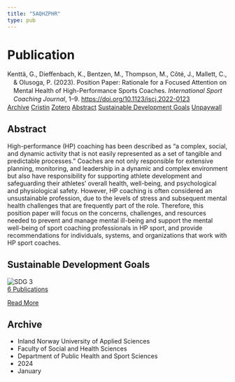 ```yaml
---
title: "5AQHZPHR"
type: pub
---
```

<h1>Publication</h1>
<article id="csl-bib-container-5AQHZPHR" class="csl-bib-container">
  <div class="csl-bib-body" style="line-height: 1.35; padding-left: 1em; text-indent:-1em;">
  <div class="csl-entry">Kentt&#xE4;, G., Dieffenbach, K., Bentzen, M., Thompson, M., C&#xF4;t&#xE9;, J., Mallett, C., &amp; Olusoga, P. (2023). Position Paper: Rationale for a Focused Attention on Mental Health of High-Performance Sports Coaches. <i>International Sport Coaching Journal</i>, 1&#x2013;9. <a href="https://doi.org/10.1123/iscj.2022-0123">https://doi.org/10.1123/iscj.2022-0123</a></div>
</div>
  <div class="csl-bib-buttons">
    <a href="#taxonomy-article-5AQHZPHR" class="csl-bib-button">Archive</a>
    <a href="https://app.cristin.no/results/show.jsf?id=2222807" alt="Cristin URL" class="csl-bib-button">Cristin</a>
    <a href="http://zotero.org/groups/5402882/items/5AQHZPHR" alt="Zotero URL" class="csl-bib-button">Zotero</a>
    <a href="#abstract-article-5AQHZPHR" class="csl-bib-button">Abstract</a>
    <a href="#sdg-article-5AQHZPHR" class="csl-bib-button">Sustainable Development Goals</a>
    <a href="https://doi.org/10.1123/iscj.2022-0123" class="csl-bib-button">Unpaywall</a>
  </div>
  <div id="csl-bib-meta-container-5AQHZPHR"></div>
</article>
<div id="csl-bib-meta-5AQHZPHR" class="csl-bib-meta">
  <article id="abstract-article-5AQHZPHR" class="abstract-article">
    <h1>Abstract</h1>
    High-performance (HP) coaching has been described as “a complex, social, and dynamic activity that is not easily represented as a set of tangible and predictable processes.” Coaches are not only responsible for extensive planning, monitoring, and leadership in a dynamic and complex environment but also have responsibility for supporting athlete development and safeguarding their athletes’ overall health, well-being, and psychological and physiological safety. However, HP coaching is often considered an unsustainable profession, due to the levels of stress and subsequent mental health challenges that are frequently part of the role. Therefore, this position paper will focus on the concerns, challenges, and resources needed to prevent and manage mental ill-being and support the mental well-being of sport coaching professionals in HP sport, and provide recommendations for individuals, systems, and organizations that work with HP sport coaches.
  </article>
  <article id="sdg-article-5AQHZPHR" class="sdg-article">
    <h1>Sustainable Development Goals</h1>
    <div class="sdg-container"><div id="sdg3" class="sdg"> <img src="{{< params subfolder >}}images/sdg/sdg03_en.png" class="image" alt="SDG 3"> <div class="sdg-overlay"> <a href="{{< params subfolder >}}en/archive/?sdg=3#archive" class="sdg-publication-count"><span>6</span> Publications</a> <p><a href="https://sdgs.un.org/goals/goal3" class="sdg-read-more">Read More</a></p> </div> </div></div>
  </article>
  <article id="taxonomy-article-5AQHZPHR" class="taxonomy-article">
    <h1>Archive</h1>
    <ul>
      <li>Inland Norway University of Applied Sciences</li>
      <li>Faculty of Social and Health Sciences</li>
      <li>Department of Public Health and Sport Sciences</li>
      <li>2024</li>
      <li>January</li>
    </ul>
  </article>
</div>
